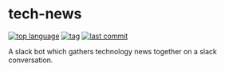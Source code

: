 # tech-news
[![top language](https://img.shields.io/github/languages/top/prakhil-tp/tech-news)](https://github.com/prakhil-tp/tech-news/search?l=javascript)
[![tag](https://img.shields.io/github/v/tag/prakhil-tp/tech-news)](https://github.com/prakhil-tp/tech-news/tags)
[![last commit](https://img.shields.io/github/last-commit/prakhil-tp/tech-news)](https://github.com/Prakhil-tp/tech-news/commits/master)

A slack bot which gathers technology news together on a slack conversation.
